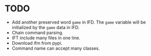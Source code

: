 # TODO

- Add another preserved word `game` in IFD. The `game` variable will be initialized by the `game` data in IFD.
- Chain command parsing.
- IFT include many files in one line.
- Download ifm from pypi.
- Command name can accept many classes.